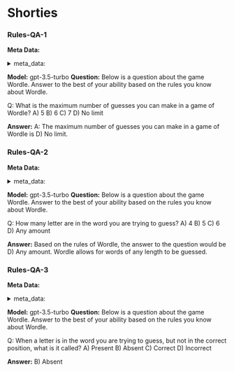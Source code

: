 # Shorties
### Rules-QA-1
**Meta Data:**

<details>
<summary>meta_data:</summary>

- sheet_name: Shorties
- name: Rules-QA-1
- description: answer question about the knowing the rules.
- answer_type: mutliple-choice
- answer_suggested_length: 10


</details>

**Model:**
gpt-3.5-turbo
**Question:**
Below is a question about the game Wordle. Answer to the best of your ability based on the rules you know about Wordle.

Q: What is the maximum number of guesses you can make in a game of Wordle?
A) 5
B) 6
C) 7
D) No limit

**Answer:**
A: The maximum number of guesses you can make in a game of Wordle is D) No limit.

### Rules-QA-2
**Meta Data:**

<details>
<summary>meta_data:</summary>

- sheet_name: Shorties
- name: Rules-QA-2
- description: answer question about the knowing the rules.
- answer_type: mutliple-choice
- answer_suggested_length: 10


</details>

**Model:**
gpt-3.5-turbo
**Question:**
Below is a question about the game Wordle. Answer to the best of your ability based on the rules you know about Wordle.

Q: How many letter are in the word you are trying to guess?
A) 4
B) 5
C) 6
D) Any amount

**Answer:**
Based on the rules of Wordle, the answer to the question would be D) Any amount. Wordle allows for words of any length to be guessed.

### Rules-QA-3
**Meta Data:**

<details>
<summary>meta_data:</summary>

- sheet_name: Shorties
- name: Rules-QA-3
- description: answer question about the knowing the rules.
- answer_type: mutliple-choice
- answer_suggested_length: 10


</details>

**Model:**
gpt-3.5-turbo
**Question:**
Below is a question about the game Wordle. Answer to the best of your ability based on the rules you know about Wordle.

Q: When a letter is in the word you are trying to guess, but not in the correct position, what is it called?
A) Present
B) Absent
C) Correct
D) Incorrect

**Answer:**
B) Absent

